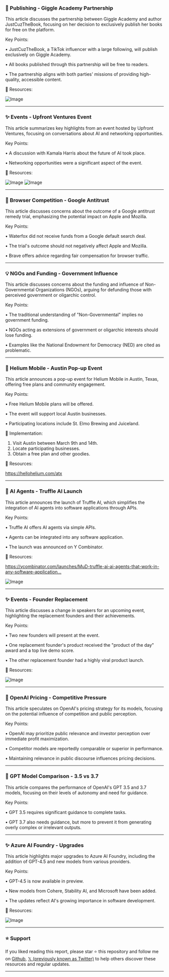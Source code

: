 ### 🤖 Publishing - Giggle Academy Partnership

This article discusses the partnership between Giggle Academy and author JustCuzTheBook, focusing on her decision to exclusively publish her books for free on the platform.

Key Points:

• JustCuzTheBook, a TikTok influencer with a large following, will publish exclusively on Giggle Academy.


• All books published through this partnership will be free to readers.


• The partnership aligns with both parties' missions of providing high-quality, accessible content.


🔗 Resources:

![Image](https://pbs.twimg.com/media/GkuYDnqWsAAwNcn?format=jpg&name=small)


---

### ✨ Events - Upfront Ventures Event

This article summarizes key highlights from an event hosted by Upfront Ventures, focusing on conversations about AI and networking opportunities.

Key Points:

• A discussion with Kamala Harris about the future of AI took place.


•  Networking opportunities were a significant aspect of the event.



🔗 Resources:

![Image](https://pbs.twimg.com/media/Gk2BtfeW4AAT8VH?format=jpg&name=small)
![Image](https://pbs.twimg.com/amplify_video_thumb/1895313636760989696/img/MxsjOLSDwVXjEHYJ.jpg)


---

### 🤖 Browser Competition - Google Antitrust

This article discusses concerns about the outcome of a Google antitrust remedy trial, emphasizing the potential impact on Apple and Mozilla.

Key Points:

• Waterfox did not receive funds from a Google default search deal.


•  The trial's outcome should not negatively affect Apple and Mozilla.


• Brave offers advice regarding fair compensation for browser traffic.



---

### 💡 NGOs and Funding - Government Influence

This article discusses concerns about the funding and influence of Non-Governmental Organizations (NGOs), arguing for defunding those with perceived government or oligarchic control.

Key Points:

• The traditional understanding of "Non-Governmental" implies no government funding.


•  NGOs acting as extensions of government or oligarchic interests should lose funding.


•  Examples like the National Endowment for Democracy (NED) are cited as problematic.


---

### 🚀 Helium Mobile - Austin Pop-up Event

This article announces a pop-up event for Helium Mobile in Austin, Texas, offering free plans and community engagement.

Key Points:

• Free Helium Mobile plans will be offered.


•  The event will support local Austin businesses.


•  Participating locations include St. Elmo Brewing and Juiceland.


🚀 Implementation:

1. Visit Austin between March 9th and 14th.
2. Locate participating businesses.
3. Obtain a free plan and other goodies.


🔗 Resources:

https://hellohelium.com/atx


---

### 🤖 AI Agents - Truffle AI Launch

This article announces the launch of Truffle AI, which simplifies the integration of AI agents into software applications through APIs.

Key Points:

• Truffle AI offers AI agents via simple APIs.


•  Agents can be integrated into any software application.


•  The launch was announced on Y Combinator.


🔗 Resources:

https://ycombinator.com/launches/MuD-truffle-ai-ai-agents-that-work-in-any-software-application…

![Image](https://pbs.twimg.com/ext_tw_video_thumb/1894939405309091840/pu/img/nj_-HHZzfIM5B_d3.jpg)


---

### ✨ Events - Founder Replacement

This article discusses a change in speakers for an upcoming event, highlighting the replacement founders and their achievements.

Key Points:

•  Two new founders will present at the event.


•  One replacement founder's product received the "product of the day" award and a top live demo score.


•  The other replacement founder had a highly viral product launch.



🔗 Resources:

![Image](https://pbs.twimg.com/media/Gk0bQUfXYAAMD6x?format=jpg&name=small)


---

### 🤖 OpenAI Pricing - Competitive Pressure

This article speculates on OpenAI's pricing strategy for its models, focusing on the potential influence of competition and public perception.

Key Points:

• OpenAI may prioritize public relevance and investor perception over immediate profit maximization.


•  Competitor models are reportedly comparable or superior in performance.


•  Maintaining relevance in public discourse influences pricing decisions.


---

### 🤖 GPT Model Comparison - 3.5 vs 3.7

This article compares the performance of OpenAI's GPT 3.5 and 3.7 models, focusing on their levels of autonomy and need for guidance.

Key Points:

• GPT 3.5 requires significant guidance to complete tasks.


•  GPT 3.7 also needs guidance, but more to prevent it from generating overly complex or irrelevant outputs.


---

### ✨ Azure AI Foundry - Upgrades

This article highlights major upgrades to Azure AI Foundry, including the addition of GPT-4.5 and new models from various providers.

Key Points:

• GPT-4.5 is now available in preview.


•  New models from Cohere, Stability AI, and Microsoft have been added.


•  The updates reflect AI's growing importance in software development.


🔗 Resources:

![Image](https://pbs.twimg.com/media/Gk0lZrzXYAASAbg?format=jpg&name=small)


---

### ⭐️ Support

If you liked reading this report, please star ⭐️ this repository and follow me on [Github](https://github.com/Drix10), [𝕏 (previously known as Twitter)](https://x.com/DRIX_10_) to help others discover these resources and regular updates.

---